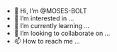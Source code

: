- 👋 Hi, I’m @MOSES-BOLT
- 👀 I’m interested in ...
- 🌱 I’m currently learning ...
- 💞️ I’m looking to collaborate on ...
- 📫 How to reach me ...

<!---
MOSES-BOLT/MOSES-BOLT is a ✨ special ✨ repository because its `README.md` (this file) appears on your GitHub profile.
You can click the Preview link to take a look at your changes.
--->
